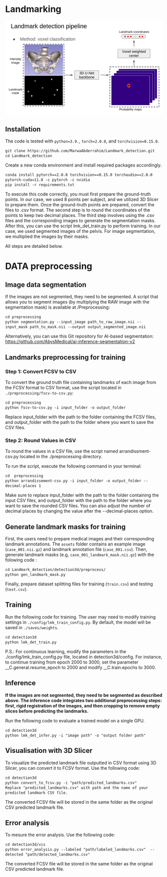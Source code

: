 # Landmarking



<p align="center">
  <img src="./assets/framework.png" alt="drawing", width="700"/>
</p>

## Installation
The code is tested with ``python=3.9.``, ``torch=2.0.0``, and ``torchvision=0.15.0``.
```
git clone https://github.com/MarwaAbderrahim/Landmark_detection.git
cd Landmark_detection
```
Create a new conda environment and install required packages accordingly.
```
conda install pytorch==2.0.0 torchvision==0.15.0 torchaudio==2.0.0 pytorch-cuda=11.8 -c pytorch -c nvidia
pip install -r requirements.txt
```

To execute this code correctly, you must first prepare the ground-truth points. In our case, we used 8 points per subject, and we utilized 3D Slicer to prepare them. Once the ground-truth points are prepared, convert the files to .csv format. The second step is to round the coordinates of the points to keep two decimal places. The third step involves using the .csv files and the corresponding images to generate the segmentation masks. After this, you can use the script lmk_det_train.py to perform training. In our case, we used segmented images of the pelvis. For image segmentation, we multiplied the images by their masks.

All steps are detailed below.

# DATA preprocessing 

## Image data segmentation
If the images are not segmented, they need to be segmented. A script that allows you to segment images (by multiplying the RAW image with the segmentation mask) is available at /Preprocessing:
```
cd preprocessing
python segmentation.py --input_image path_to_raw_image.nii --input_mask path_to_mask.nii --output output_segmented_image.nii
```

Alternatively, you can use this Git repository for AI-based segmentation: https://github.com/AbysMedical/ai-inference-segmentation-v2

## Landmarks preprocessing for training

### Step 1: Convert FCSV to CSV

To convert the ground truth file containing landmarks of each image from the FCSV format to CSV format, use the script located in `./preprocessing/fscv-to-csv.py`:

```
cd preprocessing
python fscv-to-csv.py -i input_folder -o output_folder
```

Replace input_folder with the path to the folder containing the FCSV files, and output_folder with the path to the folder where you want to save the CSV files.

### Step 2: Round Values in CSV

To round the values in a CSV file, use the script named arrandissment-csv.py located in the ./preprocessing directory.

To run the script, execute the following command in your terminal:

```
cd  preprocessing
python arrandissement-csv.py -i input_folder -o output_folder --decimal-places 1
```
Make sure to replace input_folder with the path to the folder containing the input CSV files, and output_folder with the path to the folder where you want to save the rounded CSV files. You can also adjust the number of decimal places by changing the value after the --decimal-places option.


## Generate landmark masks for training
First, the users need to prepare medical images and their corresponding landmark annotations. The ``assets`` folder contains an example image (``case_001.nii.gz``) and landmark annotation file (``case_001.csv``). Then, generate landmark masks (e.g, ``case_001_landmark_mask.nii.gz``) with the folowing code :
```
cd Landmark_detection/detection3d/preprocess/
python gen_landmark_mask.py
```

Finally, prepare dataset splitting files for training (``train.csv``) and testing (``test.csv``). 

## Training
Run the following code for training.
The user may need to modify training settings in ``./config/lmk_train_config.py``. By default, the model will be saved in ``./saves/weights``.
```
cd detection3d
python lmk_det_train.py
```
P.S.: For continuous learning, modify the parameters in the ./config/lmk_train_config.py file, located in detection3d/config. For instance, to continue training from epoch 2000 to 3000, set the parameter __C.general.resume_epoch to 2000 and modify __C.train.epochs to 3000.

## Inference
**If the images are not segmented, they need to be segmented as described above. The inference code integrates two additional preprocessing steps: first, rigid registration of the images, and then cropping to remove empty slices before predicting the landmarks.**

Run the following code to evaluate a trained model on a single GPU.
```
cd detection3d
python lmk_det_infer.py -i "image path" -o "output folder path"
``` 
## Visualisation with 3D Slicer
To visualize the predicted landmark file outputted in CSV format using 3D Slicer, you can convert it to FCSV format. Use the following code:

```
cd detection3d
python convert_to_fcsv.py -i "path/predicted_landmarks.csv"
Replace "predicted_landmarks.csv" with path and the name of your predicted landmark CSV file.
```
The converted FCSV file will be stored in the same folder as the original CSV predicted landmark file.

## Error analysis
To mesure the error analysis. Use the following code:
```
cd detection3d/vis
python error_analysis.py --labeled "path/labeled_landmarks.csv"  --detected "path/detected_landmarks.csv"
```
The converted FCSV file will be stored in the same folder as the original CSV predicted landmark file.

